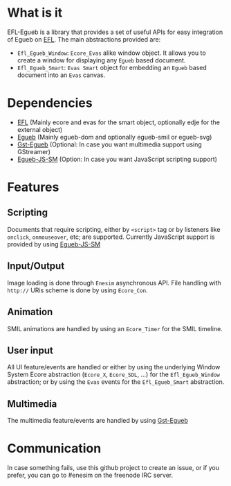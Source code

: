 What is it
==========
EFL-Egueb is a library that provides a set of useful APIs for easy integration of Egueb on [EFL](http://www.enlightenment.org).
The main abstractions provided are:

+ `Efl_Egueb_Window`: `Ecore_Evas` alike window object. It allows you to create a window for displaying any `Egueb` based document.
+ `Efl_Egueb_Smart`: `Evas Smart` object for embedding an `Egueb` based document into an `Evas` canvas.

Dependencies
============
+ [EFL](http://www.enlightenment.org) (Mainly ecore and evas for the smart object, optionally edje for the external object)
+ [Egueb](https://www.github.com/turran/egueb) (Mainly egueb-dom and optionally egueb-smil or egueb-svg)
+ [Gst-Egueb](https://www.github.com/turran/gst-egueb) (Optional: In case you want multimedia support using GStreamer) 
+ [Egueb-JS-SM](https://www.github.com/turran/egueb-js-sm) (Option: In case you want JavaScript scripting support)

Features
========
Scripting
---------
Documents that require scripting, either by `<script>` tag or by listeners like `onclick`, `onmouseover`, etc; are supported. Currently JavaScript support is provided by using [Egueb-JS-SM](https://www.github.com/turran/egueb-js-sm)
  
Input/Output
------------
Image loading is done through `Enesim` asynchronous API. File handling with `http://` URis scheme is done by using `Ecore_Con`.

Animation
---------
SMIL animations are handled by using an `Ecore_Timer` for the SMIL timeline.

User input
----------
All UI feature/events are handled or either by using the underlying Window System Ecore abstraction (`Ecore_X`, `Ecore_SDL`, ...) for the
`Efl_Egueb_Window` abstraction; or by using the `Evas` events for the `Efl_Egueb_Smart` abstraction.

Multimedia
----------
The multimedia feature/events are handled by using [Gst-Egueb](https://www.github.com/turran/gst-egueb)

Communication
=============
In case something fails, use this github project to create an issue, or if you prefer, you can go to #enesim on the freenode IRC server.
